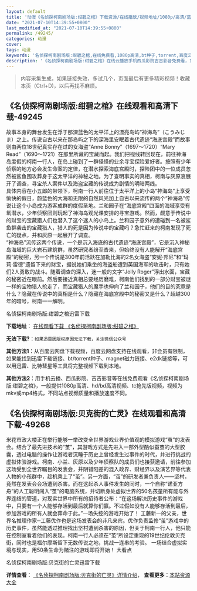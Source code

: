 ```yaml
---
layout: default
title: '动漫《名侦探柯南剧场版:绀碧之棺》下载资源/在线播放/视频地址/1080p/高清/蓝光'
date: "2021-07-10T14:39:55+0800"
last_modified_at: "2021-07-10T14:39:55+0800"
permalink: /49245/
categories: 动漫
cover:
tags: 动漫
keywords: '名侦探柯南剧场版:绀碧之棺,在线免费看,1080p高清,bt种子,torrent,百度云盘,magnet,磁力链,迅雷下载资源'
description: '《名侦探柯南剧场版:绀碧之棺》在线云播放手机西瓜影院吉吉影音免费看，1080p高清bd/hd未删减完整版和tc抢先枪版，mkv/mp4格式，附带bt/torrent种子、magnet/磁力链、百度云盘、网盘资源迅雷下载链接'
---
```


>内容采集生成，如果链接失效，多试几个，页面最后有更多精彩视频！收藏本页（Ctrl+D)，以后再找不麻烦。


## 《名侦探柯南剧场版:绀碧之棺》在线观看和高清下载-49245

故事本身的舞台发生在浮于那深蓝色的太平洋上的漂亮岛屿“神海岛&rdquo;（こうみじま）之上。传说自古以来在那岛屿之下的深海里安眠着古代遗迹“海底宫殿”而故事则由两位18世纪真实存在过的女海盗&ldquo;Anne Bonny”（1697～1720）&ldquo;Mary Read”（1690～1721）在那里所藏的宝藏而起。我们把视线转回现在，前往神海岛度假的柯南一行人，在岛上碰到了一群怪怪的业余寻宝探险爱好者。按照有少年侦察的地方必会发生命案的定律，在潜水探索海底宫殿时，探险团中的一位成员忽然被鲨鱼围攻葬身于这太平洋的神秘之地。为了查明事实的真相，柯南与灰原哀展开了调查，寻宝杀人案件以及海盗宝藏的传说成为剧情的明暗两线。<br />具体内容在小五郎的带领下，柯南一行人前往位于太平洋上的小岛&ldquo;神海岛&rdquo;上享受愉快的假日，蔚蓝色的大海和无限的自然风光加上自古以来流传的两个“神海岛&rdquo;传说让这个小岛成为游客成群的度假圣地。兰和园子在“海底宫殿”四面的海域享受有氧潜水，少年侦察团则玩起了神海岛观光课安排的寻宝游戏。然而，觑意于传说中的财宝的宝藏猎人们也潜入了这个迷人的小岛上。兰和园子意外的遭碰到一名被鲨鱼群袭击的宝藏猎人，猎人的死是因为传说中的宝藏吗？急忙赶来的柯南发现了死亡的疑点，并和灰原一起展开了调查。<br />“神海岛&rdquo;流传这两个传说，一个是沉入海底的古代遗迹&ldquo;海底宫殿”，它是沉入神秘岛海域的巨大岩石建筑群，虽然研究者纷至沓来，但始终没有人能解开“海底宫殿”的秘密，另一个传说是300年前活跃在加勒比海的2名女海盗“安妮·邦尼”和&ldquo;玛莉·雷德”遗留下来的财宝，据说她们乘坐的海盗船遭到英国海军的攻击时，只有她们2人勇敢的战斗。随着调查的深入，迷一般的文字“Jolly Roger”浮出水面，宝藏的秘密近在眼前。然后要接近真相总要经历磨难，柯南他们找到的一部分财宝被谜一样的宝物猎人抢走了，而宝藏猎人的魔手也伸向了兰和园子，他们的目的究竟是什么？隐藏在传说中的真相是什么？隐藏在海底宫殿中的秘密又是什么？超越300年的暗号，柯南一一解明。


名侦探柯南剧场版:绀碧之棺迅雷下载

**下载地址**： [在线观看下载 《名侦探柯南剧场版:绀碧之棺》](https://www.993dy.com//vod-detail-id-4359.html) 


**无法下载?**：`如果迅雷因版权原因无法下载，关注微信公众号 `

**其他方法1**：从百度云网盘下载视频，百度云网盘支持在线观看，非会员有限制，如果能找到迅雷下载链接、bt/torrent种子、magnet磁力链接、e2dk链接等，可以用迅雷、比特彗星等工具将完整视频下载到本地。

**其他方法2**：用手机云播、西瓜影院、吉吉影音等在线免费观看《名侦探柯南剧场版:绀碧之棺》，一般提供1080p高清、hd/bd高清视频、tc抢先版视频，视频为mkv或mp4格式，不同站点视频质量和播放速度不同。


## 《名侦探柯南剧场版:贝克街的亡灵》在线观看和高清下载-49268

米花市政大楼正在举行能够一举改变全世界游戏业界价值观的模拟游戏&ldquo;茧&rdquo;的发表会。结合了最先进技术的“茧&rdquo;，其游戏方式是先进入一部外型酷似蚕茧的大型胶囊，透过电脑的操作让游戏者沉睡于历史上曾经发生过事件的时代，并进行挑战的虚拟体验游戏。柯南、小兰、灰原以及少年侦察队的成员们也接获邀请，前往参加这场受到全世界瞩目的发表会，并阴错阳差的混入政界、财经界以及演艺界等代表人物的小孩群中，趁机乘上了&ldquo;茧&rdquo;。另一方面，&ldquo;茧&rdquo;的研发者兼负责人&mdash;—坚村，竟然在发表会会场遭到杀害。而在这起杀人事件发生的同时，一个自称&ldquo;诺亚方舟”的人工聪明闯入&ldquo;茧&rdquo;的电脑系统，并切断身处虚拟世界的50名孩童所有能与外界连结的管道，对现实世界中所有的招待者公布：“在这场解决历史事件的游戏中，只要有一个人能够存活到最后就算你们赢。不过假如没有人能够存活到最后，参加游戏的所有人就会葬命于此。&rdquo;一场失控的游戏开始了！ 工藤新一的父亲，世界名推理作家─工藤优作也是这场发表会的非凡来宾。优作负责监修&ldquo;茧&rdquo;游戏中的历史事件，虽然能透过推理找出坚村遭到杀害的原因，但关于柯南一行人，他只能在控制室看着他们的表现。柯南一行人必须在&ldquo;茧&rdquo;所设定重现的19世纪伦敦贝克街，同时也是福尔摩斯留下无数传说之地，挑战一连串的考验。 一场结合虚拟实境与现实，用50条生命为赌注的游戏即将开始！ 大看点


名侦探柯南剧场版:贝克街的亡灵迅雷下载

**详情查看**： [《名侦探柯南剧场版:贝克街的亡灵》详情介绍](/movie/49268/)， **查看更多**：[本站资源大全](/movie/t/all/)

